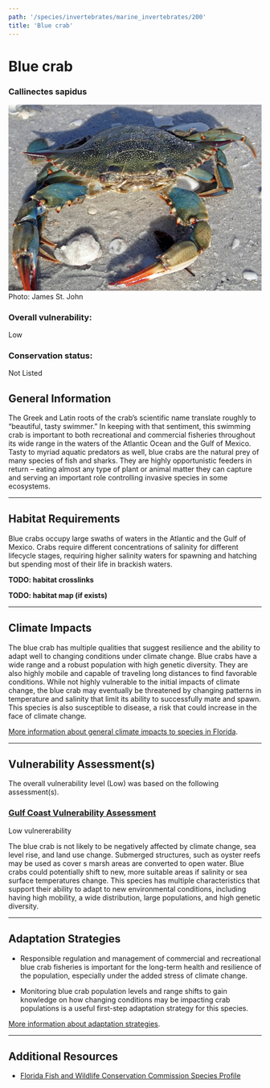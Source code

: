 ```yaml
---
path: '/species/invertebrates/marine_invertebrates/200'
title: 'Blue crab'
---
```


# Blue crab

### Callinectes sapidus

<div id="TopSection">

<div class="header-photo"><img src="200.jpg" alt="Photo for Blue crab"/>
<figcaption>Photo: James St. John</figcaption></div>

<div>

### Overall vulnerability:

<div class="vulnerability vulnerability-low">Low</div>

### Conservation status:

Not Listed

</div>
</div>

## General Information

The Greek and Latin roots of the crab’s scientific name translate roughly to “beautiful, tasty swimmer.” In keeping with that sentiment, this swimming crab is important to both recreational and commercial fisheries throughout its wide range in the waters of the Atlantic Ocean and the Gulf of Mexico.  Tasty to myriad aquatic predators as well, blue crabs are the natural prey of many species of fish and sharks.  They are highly opportunistic feeders in return – eating almost any type of plant or animal matter they can capture and serving an important role controlling invasive species in some ecosystems.

<hr />

## Habitat Requirements



Blue crabs occupy large swaths of waters in the Atlantic and the Gulf of Mexico.  Crabs require different concentrations of salinity for different lifecycle stages, requiring higher salinity waters for spawning and hatching but spending most of their life in brackish waters.

**TODO: habitat crosslinks**

**TODO: habitat map (if exists)**

<hr />

## Climate Impacts

The blue crab has multiple qualities that suggest resilience and the ability to adapt well to changing conditions under climate change.  Blue crabs have a wide range and a robust population with high genetic diversity.  They are also highly mobile and capable of traveling long distances to find favorable conditions.  While not highly vulnerable to the initial impacts of climate change, the blue crab may eventually be threatened by changing patterns in temperature and salinity that limit its ability to successfully mate and spawn.  This species is also susceptible to disease, a risk that could increase in the face of climate change.

[More information about general climate impacts to species in Florida](/impacts/species).



<hr />

## Vulnerability Assessment(s)

The overall vulnerability level (Low) was based on the following assessment(s).
#### 
<div class="vulnerability-header">
<h3><a href="/impacts/vulnerability/gcva">Gulf Coast Vulnerability Assessment</a></h3>
<div class="vulnerability vulnerability-low">Low vulnererability</div>
</div> 

The blue crab is not likely to be negatively affected by climate change, sea level rise, and land use change.  Submerged structures, such as oyster reefs may be used as cover s marsh areas are converted to open water.  Blue crabs could potentially shift to new, more suitable  areas if salinity or sea surface temperatures change.  This species has multiple characteristics that support their ability to adapt to new environmental conditions, including having high mobility, a wide distribution, large populations, and high genetic diversity.


<hr />

## Adaptation Strategies

- Responsible regulation and management of commercial and recreational blue crab fisheries is important for the long-term health and resilience of the population, especially under the added stress of climate change.

- Monitoring blue crab population levels and range shifts to gain knowledge on how changing conditions may be impacting crab populations is a useful first-step adaptation strategy for this species.

[More information about adaptation strategies](/strategies).

<hr />


## Additional Resources

- [Florida Fish and Wildlife Conservation Commission Species Profile](https://myfwc.com/fishing/saltwater/recreational/blue-crab/)
